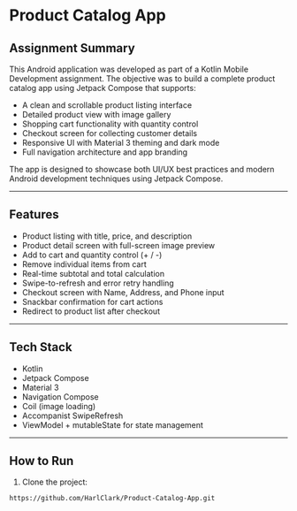 # Product Catalog App

## Assignment Summary

This Android application was developed as part of a Kotlin Mobile Development assignment. The objective was to build a complete product catalog app using Jetpack Compose that supports:

- A clean and scrollable product listing interface
- Detailed product view with image gallery
- Shopping cart functionality with quantity control
- Checkout screen for collecting customer details
- Responsive UI with Material 3 theming and dark mode
- Full navigation architecture and app branding

The app is designed to showcase both UI/UX best practices and modern Android development techniques using Jetpack Compose.

---

## Features

- Product listing with title, price, and description
- Product detail screen with full-screen image preview
- Add to cart and quantity control (+ / -)
- Remove individual items from cart
- Real-time subtotal and total calculation
- Swipe-to-refresh and error retry handling
- Checkout screen with Name, Address, and Phone input
- Snackbar confirmation for cart actions
- Redirect to product list after checkout


---

## Tech Stack

- Kotlin
- Jetpack Compose
- Material 3
- Navigation Compose
- Coil (image loading)
- Accompanist SwipeRefresh
- ViewModel + mutableState for state management

---

## How to Run

1. Clone the project:
```bash
https://github.com/HarlClark/Product-Catalog-App.git
